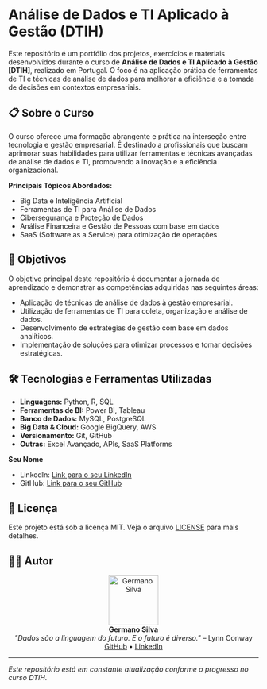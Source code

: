 # Análise de Dados e TI Aplicado à Gestão (DTIH)

Este repositório é um portfólio dos projetos, exercícios e materiais desenvolvidos durante o curso de **Análise de Dados e TI Aplicado à Gestão [DTIH]**, realizado em Portugal. O foco é na aplicação prática de ferramentas de TI e técnicas de análise de dados para melhorar a eficiência e a tomada de decisões em contextos empresariais.

## 📋 Sobre o Curso

O curso oferece uma formação abrangente e prática na interseção entre tecnologia e gestão empresarial. É destinado a profissionais que buscam aprimorar suas habilidades para utilizar ferramentas e técnicas avançadas de análise de dados e TI, promovendo a inovação e a eficiência organizacional.

**Principais Tópicos Abordados:**
- Big Data e Inteligência Artificial
- Ferramentas de TI para Análise de Dados
- Cibersegurança e Proteção de Dados
- Análise Financeira e Gestão de Pessoas com base em dados
- SaaS (Software as a Service) para otimização de operações

## 🎯 Objetivos

O objetivo principal deste repositório é documentar a jornada de aprendizado e demonstrar as competências adquiridas nas seguintes áreas:
- Aplicação de técnicas de análise de dados à gestão empresarial.
- Utilização de ferramentas de TI para coleta, organização e análise de dados.
- Desenvolvimento de estratégias de gestão com base em dados analíticos.
- Implementação de soluções para otimizar processos e tomar decisões estratégicas.

## 🛠️ Tecnologias e Ferramentas Utilizadas

- **Linguagens:** Python, R, SQL
- **Ferramentas de BI:** Power BI, Tableau
- **Banco de Dados:** MySQL, PostgreSQL
- **Big Data & Cloud:** Google BigQuery, AWS
- **Versionamento:** Git, GitHub
- **Outras:** Excel Avançado, APIs, SaaS Platforms



**Seu Nome**  
- LinkedIn: [Link para o seu LinkedIn](https://www.linkedin.com/in/germanorodriguessilva/)  
- GitHub: [Link para o seu GitHub](https://github.com/Germano-Silva)  

## 📄 Licença

Este projeto está sob a licença MIT. Veja o arquivo [LICENSE](https://github.com/Germano-Silva/DTIH-Data-Analytics-for-Management/blob/main/LICENSE) para mais detalhes.


## 👨‍💻 Autor 

<div align="center">
  <img src="https://avatars.githubusercontent.com/u/104945531?v=4" alt="Germano Silva" width="100" />
  <br>
  <strong>Germano Silva</strong>
  <br>
  <em>"Dados são a linguagem do futuro. E o futuro é diverso."</em> – Lynn Conway
</div>

<div align="center">
  <a href="https://github.com/Germano-Silva">GitHub</a> •
  <a href="https://linkedin.com/in/germano-silva">LinkedIn</a>
</div>

---

*Este repositório está em constante atualização conforme o progresso no curso DTIH.*
